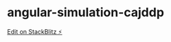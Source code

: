 # angular-simulation-cajddp

[Edit on StackBlitz ⚡️](https://stackblitz.com/edit/angular-simulation-cajddp)